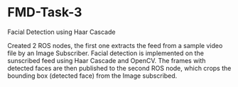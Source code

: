 # FMD-Task-3
Facial Detection using Haar Cascade 

Created 2 ROS nodes, the first one extracts the feed from a sample video file by an Image Subscriber. Facial detection is implemented on the sunscribed feed using Haar Cascade and OpenCV. The frames with detected faces are then published to the second ROS node, which crops the bounding box (detected face) from the Image subscribed.
